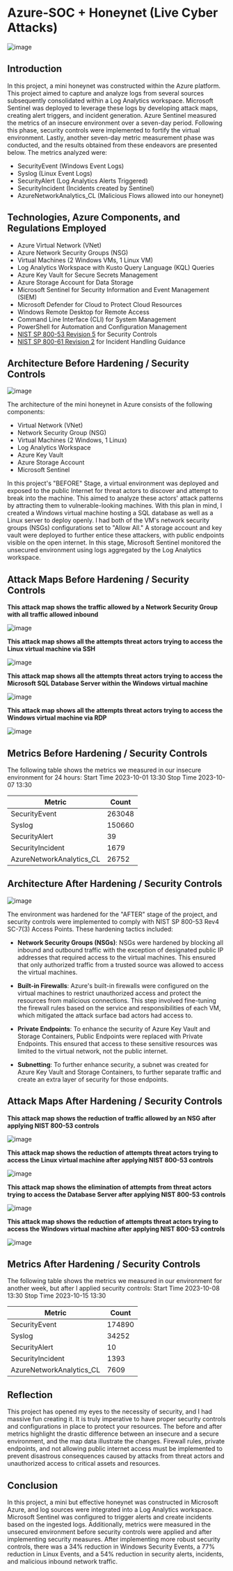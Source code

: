 # Azure-SOC + Honeynet (Live Cyber Attacks)
![image](https://github.com/redouard2/Azure-SOC/assets/73624384/4402bbf2-3c17-4032-9568-2e2f5925c296)


## Introduction

In this project, a mini honeynet was constructed within the Azure platform. This project aimed to capture and analyze logs from several sources subsequently consolidated within a Log Analytics workspace. Microsoft Sentinel was deployed to leverage these logs by developing attack maps, creating alert triggers, and incident generation. Azure Sentinel measured the metrics of an insecure environment over a seven-day period. Following this phase, security controls were implemented to fortify the virtual environment. Lastly, another seven-day metric measurement phase was conducted, and the results obtained from these endeavors are presented below. The metrics analyzed were:

- SecurityEvent (Windows Event Logs)
- Syslog (Linux Event Logs)
- SecurityAlert (Log Analytics Alerts Triggered)
- SecurityIncident (Incidents created by Sentinel)
- AzureNetworkAnalytics_CL (Malicious Flows allowed into our honeynet)

## Technologies, Azure Components, and Regulations Employed
- Azure Virtual Network (VNet)
- Azure Network Security Groups (NSG)
- Virtual Machines (2 Windows VMs, 1 Linux VM)
- Log Analytics Workspace with Kusto Query Language (KQL) Queries
- Azure Key Vault for Secure Secrets Management
- Azure Storage Account for Data Storage
- Microsoft Sentinel for Security Information and Event Management (SIEM)
- Microsoft Defender for Cloud to Protect Cloud Resources
- Windows Remote Desktop for Remote Access
- Command Line Interface (CLI) for System Management
- PowerShell for Automation and Configuration Management
- [NIST SP 800-53 Revision 5](https://csrc.nist.gov/publications/detail/sp/800-53/rev-5/final) for Security Controls
- [NIST SP 800-61 Revision 2](https://www.nist.gov/privacy-framework/nist-sp-800-61) for Incident Handling Guidance

## Architecture Before Hardening / Security Controls
![image](https://github.com/redouard2/Azure-SOC/assets/73624384/78297901-db52-4f5b-8110-8cd58ef5c234)


The architecture of the mini honeynet in Azure consists of the following components:

- Virtual Network (VNet)
- Network Security Group (NSG)
- Virtual Machines (2 Windows, 1 Linux)
- Log Analytics Workspace
- Azure Key Vault
- Azure Storage Account
- Microsoft Sentinel

In this project's "BEFORE" Stage, a virtual environment was deployed and exposed to the public Internet for threat actors to discover and attempt to break into the machine. This aimed to analyze these actors' attack patterns by attracting them to vulnerable-looking machines. With this plan in mind, I created a Windows virtual machine hosting a SQL database as well as a Linux server to deploy openly. I had both of the VM's network security groups (NSGs) configurations set to "Allow All." A storage account and key vault were deployed to further entice these attackers, with public endpoints visible on the open internet. In this stage, Microsoft Sentinel monitored the unsecured environment using logs aggregated by the Log Analytics workspace.

## Attack Maps Before Hardening / Security Controls

<b>This attack map shows the traffic allowed by a Network Security Group with all traffic allowed inbound</b>

![image](https://github.com/redouard2/Azure-SOC/assets/73624384/228e66fc-0588-4854-a73a-4c1568c4c9ca)

<b>This attack map shows all the attempts threat actors trying to access the Linux virtual machine via SSH</b>

![image](https://github.com/redouard2/Azure-SOC/assets/73624384/beb48b46-eb48-486d-9c55-129e96a2d0b6)

<b>This attack map shows all the attempts threat actors trying to access the Microsoft SQL Database Server within the Windows virtual machine</b>

![image](https://github.com/redouard2/Azure-SOC/assets/73624384/36c73c5f-2c24-415d-8a2b-148e489b1625)

<b>This attack map shows all the attempts threat actors trying to access the Windows virtual machine via RDP</b>

![image](https://github.com/redouard2/Azure-SOC/assets/73624384/3a4bce02-03d6-449b-bc87-d4118ea551f0)

## Metrics Before Hardening / Security Controls

The following table shows the metrics we measured in our insecure environment for 24 hours:
Start Time 2023-10-01 13:30
Stop Time 2023-10-07 13:30

| Metric                   | Count
| ------------------------ | -----
| SecurityEvent            | 263048
| Syslog                   | 150660
| SecurityAlert            | 39
| SecurityIncident         | 1679
| AzureNetworkAnalytics_CL | 26752

## Architecture After Hardening / Security Controls
![image](https://github.com/redouard2/Azure-SOC/assets/73624384/67367dc2-6013-46f3-92d4-94892b21e746)


The environment was hardened for the "AFTER" stage of the project, and security controls were implemented to comply with NIST SP 800-53 Rev4 SC-7(3) Access Points. These hardening tactics included:
- <b>Network Security Groups (NSGs)</b>: NSGs were hardened by blocking all inbound and outbound traffic with the exception of designated public IP addresses that required access to the virtual machines. This ensured that only authorized traffic from a trusted source was allowed to access the virtual machines.

- <b>Built-in Firewalls</b>: Azure's built-in firewalls were configured on the virtual machines to restrict unauthorized access and protect the resources from malicious connections. This step involved fine-tuning the firewall rules based on the service and responsibilities of each VM, which mitigated the attack surface bad actors had access to.

- <b>Private Endpoints</b>: To enhance the security of Azure Key Vault and Storage Containers, Public Endpoints were replaced with Private Endpoints. This ensured that access to these sensitive resources was limited to the virtual network, not the public internet.

- <b>Subnetting</b>: To further enhance security, a subnet was created for Azure Key Vault and Storage Containers, to further separate traffic and create an extra layer of security for those endpoints.

## Attack Maps After Hardening / Security Controls

<b>This attack map shows the reduction of traffic allowed by an NSG after applying NIST 800-53 controls</b>

![image](https://github.com/redouard2/Azure-SOC/assets/73624384/dc420564-2920-454b-8af8-3d83b05c3cc7)

<b>This attack map shows the reduction of attempts threat actors trying to access the Linux virtual machine after applying NIST 800-53 controls</b>

![image](https://github.com/redouard2/Azure-SOC/assets/73624384/b2c87bea-c7ae-4c0d-93ac-837f727652b0)

<b>This attack map shows the elimination of attempts from threat actors trying to access the Database Server after applying NIST 800-53 controls</b>

![image](https://github.com/redouard2/Azure-SOC/assets/73624384/f803179e-de6e-4145-ba3d-d6d4e45c8692)


<b>This attack map shows the reduction of attempts threat actors trying to access the Windows virtual machine after applying NIST 800-53 controls</b>

![image](https://github.com/redouard2/Azure-SOC/assets/73624384/589ab541-4380-464f-a0c6-4e9a2b67f941)

## Metrics After Hardening / Security Controls

The following table shows the metrics we measured in our environment for another week, but after I applied security controls:
Start Time 2023-10-08 13:30
Stop Time	2023-10-15 13:30

| Metric                   | Count
| ------------------------ | -----
| SecurityEvent            | 174890
| Syslog                   | 34252
| SecurityAlert            | 10
| SecurityIncident         | 1393
| AzureNetworkAnalytics_CL | 7609


## Reflection

This project has opened my eyes to the necessity of security, and I had massive fun creating it. It is truly imperative to have proper security controls and configurations in place to protect your resources. The before and after metrics highlight the drastic difference between an insecure and a secure environment, and the map data illustrate the changes. Firewall rules, private endpoints, and not allowing public internet access must be implemented to prevent disastrous consequences caused by attacks from threat actors and unauthorized access to critical assets and resources.

## Conclusion

In this project, a mini but effective honeynet was constructed in Microsoft Azure, and log sources were integrated into a Log Analytics workspace. Microsoft Sentinel was configured to trigger alerts and create incidents based on the ingested logs. Additionally, metrics were measured in the unsecured environment before security controls were applied and after implementing security measures. After implementing more robust security controls, there was a 34% reduction in Windows Security Events, a 77% reduction in Linux Events, and a 54% reduction in security alerts, incidents, and malicious inbound network traffic.


